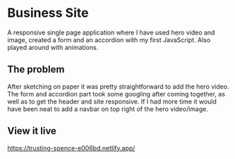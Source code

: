 # Business Site

A responsive single page application where I have used hero video and image, created a form and an accordion with my first JavaScript. Also played around with animations.

## The problem

After sketching on paper it was pretty straightforward to add the hero video. The form and accordion part took some googling after coming together, as well as to get the header and site responsive. If I had more time it would have been neat to add a navbar on top right of the hero video/image.

## View it live
https://trusting-spence-e006bd.netlify.app/

